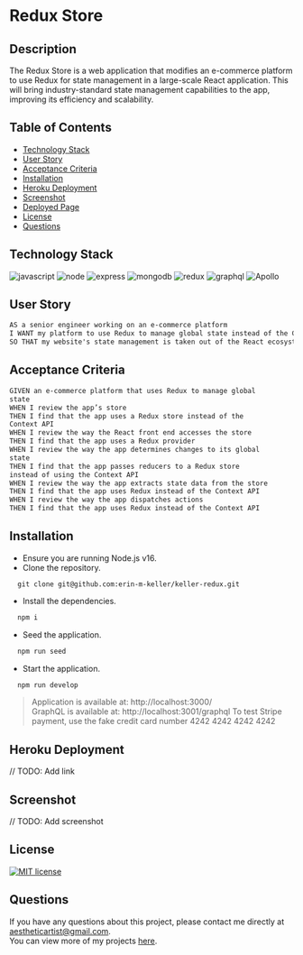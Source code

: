 # Redux Store

## Description

The Redux Store is a web application that modifies an e-commerce platform to use Redux for state management in a large-scale React application. This will bring industry-standard state management capabilities to the app, improving its efficiency and scalability.

  ## Table of Contents
  * [Technology Stack](#technology-stack)
  * [User Story](#user-story)
  * [Acceptance Criteria](#acceptance-criteria)
  * [Installation](#installation)
  * [Heroku Deployment](#heroku-deployment)
  * [Screenshot](#screenshot)
  * [Deployed Page](#deployed-page)
  * [License](#license)
  * [Questions](#questions)


## Technology Stack

![javascript](https://img.shields.io/badge/-JavaScript-61DAFB?color=yellow&style=flat)
![node](https://img.shields.io/badge/-Node.js-61DAFB?color=green&style=flat)
![express](https://img.shields.io/badge/-Express.js-61DAFB?color=blue&style=flat)
![mongodb](https://img.shields.io/badge/-MongoDB-61DAFB?color=purple&style=flat)
![redux](https://img.shields.io/badge/-React-61DAFB?color=red&style=flat)
![graphql](https://img.shields.io/badge/-GraphQL-61DAFB?color=red&style=flat)
![Apollo](https://img.shields.io/badge/-Apollo-61DAFB?color=red&style=flat)

## User Story

```md
AS a senior engineer working on an e-commerce platform
I WANT my platform to use Redux to manage global state instead of the Context API
SO THAT my website's state management is taken out of the React ecosystem
```

## Acceptance Criteria

```md
GIVEN an e-commerce platform that uses Redux to manage global  
state
WHEN I review the app’s store
THEN I find that the app uses a Redux store instead of the  
Context API
WHEN I review the way the React front end accesses the store
THEN I find that the app uses a Redux provider
WHEN I review the way the app determines changes to its global  
state
THEN I find that the app passes reducers to a Redux store  
instead of using the Context API
WHEN I review the way the app extracts state data from the store
THEN I find that the app uses Redux instead of the Context API
WHEN I review the way the app dispatches actions
THEN I find that the app uses Redux instead of the Context API
```

## Installation
  * Ensure you are running Node.js v16.  
  * Clone the repository.
  ```
    git clone git@github.com:erin-m-keller/keller-redux.git
  ```
  * Install the dependencies.
  ```bash
    npm i 
  ```
  * Seed the application.
  ```bash
    npm run seed
  ```
  * Start the application.
  ```md
    npm run develop
  ```
  > Application is available at: http://localhost:3000/  
  > GraphQL is available at: http://localhost:3001/graphql
  > To test Stripe payment, use the fake credit card number 4242 4242 4242 4242

## Heroku Deployment

// TODO: Add link

## Screenshot

// TODO: Add screenshot

## License

[![MIT license](https://img.shields.io/badge/License-MIT-purple.svg)](https://lbesson.mit-license.org/)

## Questions

If you have any questions about this project, please contact me directly at [aestheticartist@gmail.com](aestheticartist@gmail.com).  
You can view more of my projects [here](https://github.com/erin-m-keller).